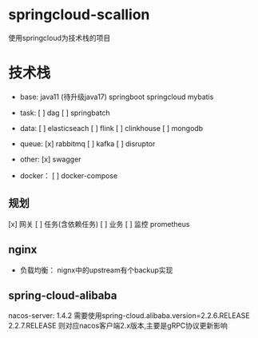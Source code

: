 # springcloud-scallion

使用springcloud为技术栈的项目

# 技术栈

- base:
    java11 (待升级java17)
    springboot
    springcloud
    mybatis

- task:
    [ ] dag
    [ ] springbatch

- data:
    [ ] elasticseach
    [ ] flink
    [ ] clinkhouse
    [ ] mongodb

- queue:
    [x] rabbitmq
    [ ] kafka
    [ ] disruptor
  
- other:
    [x] swagger
  
- docker：
    [ ] docker-compose

## 规划

[x] 网关
[ ] 任务(含依赖任务)
[ ] 业务
[ ] 监控
    prometheus

## nginx 

- 负载均衡： nignx中的upstream有个backup实现

## spring-cloud-alibaba

nacos-server: 1.4.2
    需要使用spring-cloud.alibaba.version=2.2.6.RELEASE
    2.2.7.RELEASE 则对应nacos客户端2.x版本,主要是gRPC协议更新影响
